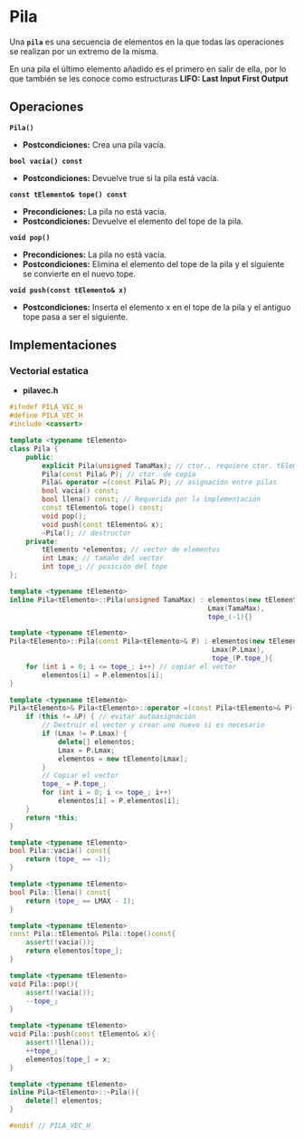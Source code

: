 # Pila

Una **`pila`** es una secuencia de elementos en la que todas las
operaciones se realizan por un extremo de la misma.

En una pila el último elemento añadido es el primero en salir
de ella, por lo que también se les conoce como estructuras **LIFO: Last Input First Output**

## Operaciones

**`Pila()`**
- **Postcondiciones:** Crea una pila vacía.

**`bool vacia() const`**
- **Postcondiciones:** Devuelve true si la pila está vacía.

**`const tElemento& tope() const`**
- **Precondiciones:** La pila no está vacía.
- **Postcondiciones:** Devuelve el elemento del tope de la pila.

**`void pop()`**
- **Precondiciones:** La pila no está vacía.
- **Postcondiciones:** Elimina el elemento del tope de la pila y el
siguiente se convierte en el nuevo tope.

**`void push(const tElemento& x)`**
- **Postcondiciones:** Inserta el elemento x en el tope de la pila y el
antiguo tope pasa a ser el siguiente.

## Implementaciones

### Vectorial estatica

- **pilavec.h**

```c++
#ifndef PILA_VEC_H
#define PILA_VEC_H
#include <cassert>

template <typename tElemento>
class Pila {
    public:
        explicit Pila(unsigned TamaMax); // ctor., requiere ctor. tElemento()
        Pila(const Pila& P); // ctor. de copia
        Pila& operator =(const Pila& P); // asignación entre pilas
        bool vacia() const;
        bool llena() const; // Requerida por la implementación
        const tElemento& tope() const;
        void pop();
        void push(const tElemento& x);
        ~Pila(); // destructor
    private:
        tElemento *elementos; // vector de elementos
        int Lmax; // tamaño del vector
        int tope_; // posición del tope
};

template <typename tElemento>
inline Pila<tElemento>::Pila(unsigned TamaMax) : elementos(new tElemento[TamaMax]),
                                                 Lmax(TamaMax),
                                                 tope_(-1){}

template <typename tElemento>
Pila<tElemento>::Pila(const Pila<tElemento>& P) : elementos(new tElemento[P.Lmax]), 
                                                  Lmax(P.Lmax), 
                                                  tope_(P.tope_){
    for (int i = 0; i <= tope_; i++) // copiar el vector
        elementos[i] = P.elementos[i];
}

template <typename tElemento>
Pila<tElemento>& Pila<tElemento>::operator =(const Pila<tElemento>& P){
    if (this != &P) { // evitar autoasignación
        // Destruir el vector y crear uno nuevo si es necesario
        if (Lmax != P.Lmax) {
            delete[] elementos;
            Lmax = P.Lmax;
            elementos = new tElemento[Lmax];
        }
        // Copiar el vector
        tope_ = P.tope_;
        for (int i = 0; i <= tope_; i++)
            elementos[i] = P.elementos[i];
    }
    return *this;
}

template <typename tElemento>
bool Pila::vacia() const{
    return (tope_ == -1);
}

template <typename tElemento>
bool Pila::llena() const{
    return (tope_ == LMAX - 1);
}

template <typename tElemento>
const Pila::tElemento& Pila::tope()const{
    assert(!vacia());
    return elementos[tope_];
}

template <typename tElemento>
void Pila::pop(){
    assert(!vacia());
    --tope_;
}

template <typename tElemento>
void Pila::push(const tElemento& x){
    assert(!llena());
    ++tope_;
    elementos[tope_] = x;
}

template <typename tElemento>
inline Pila<tElemento>::~Pila(){ 
    delete[] elementos; 
}

#endif // PILA_VEC_H
```
